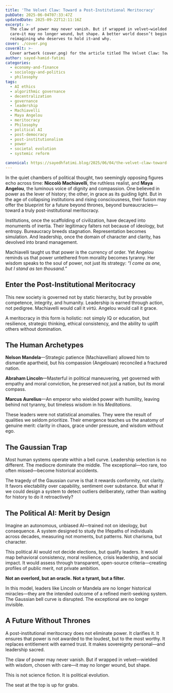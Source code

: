 ```yaml
---
title: 'The Velvet Claw: Toward a Post-Institutional Meritocracy'
pubDate: 2025-06-04T07:33:47Z
updatedDate: 2025-09-22T12:11:16Z
excerpt: >-
  The claw of power may never vanish. But if wrapped in velvet—wielded with wisdom, chosen with
  care—it may no longer wound, but shape. A better world doesn’t begin by abolishing power, but by
  reimagining who deserves to hold it—and why.
cover: ./cover.png
coverAlt: >-
  Cover artwork (cover.png) for the article titled The Velvet Claw: Toward a Post-Institutional Meritocracy.
author: sayed-hamid-fatimi
categories:
  - economy-and-finance
  - sociology-and-politics
  - philosophy
tags:
  - AI ethics
  - algorithmic governance
  - decentralization
  - governance
  - leadership
  - Machiavelli
  - Maya Angelou
  - meritocracy
  - Philosophy
  - political AI
  - post-democracy
  - post-institutionalism
  - power
  - societal evolution
  - systemic reform

canonical: https://sayedhfatimi.blog/2025/06/04/the-velvet-claw-toward-a-post-institutional-meritocracy/
---
```


In the quiet chambers of political thought, two seemingly opposing figures echo across time: **Niccolò Machiavelli**, the ruthless realist, and **Maya Angelou**, the luminous voice of dignity and compassion. One believed in power as the lever of history; the other, in grace as its guiding light. But in the age of collapsing institutions and rising consciousness, their fusion may offer the blueprint for a future beyond thrones, beyond bureaucracies—toward a truly post-institutional meritocracy.

Institutions, once the scaffolding of civilization, have decayed into monuments of inertia. Their legitimacy falters not because of ideology, but entropy. Bureaucracy breeds stagnation. Representation becomes simulation. And leadership, once the domain of character and clarity, has devolved into brand management.

Machiavelli taught us that power is the currency of order. Yet Angelou reminds us that power untethered from morality becomes tyranny. Her wisdom speaks to the soul of power, not just its strategy: *“I come as one, but I stand as ten thousand.”*

## Enter the Post-Institutional Meritocracy

This new society is governed not by static hierarchy, but by provable competence, integrity, and humanity. Leadership is earned through action, not pedigree. Machiavelli would call it *virtù*. Angelou would call it grace.

A meritocracy in this form is holistic: not simply IQ or education, but resilience, strategic thinking, ethical consistency, and the ability to uplift others without domination.

## The Human Archetypes

**Nelson Mandela**—Strategic patience (Machiavellian) allowed him to dismantle apartheid, but his compassion (Angelouan) reconciled a fractured nation.

**Abraham Lincoln**—Masterful in political maneuvering, yet governed with empathy and moral conviction, he preserved not just a nation, but its moral compass.

**Marcus Aurelius**—An emperor who wielded power with humility, leaving behind not tyranny, but timeless wisdom in his *Meditations*.

These leaders were not statistical anomalies. They were the result of qualities we seldom prioritize. Their emergence teaches us the anatomy of genuine merit: clarity in chaos, grace under pressure, and wisdom without ego.

## The Gaussian Trap

Most human systems operate within a bell curve. Leadership selection is no different. The mediocre dominate the middle. The exceptional—too rare, too often missed—become historical accidents.

The tragedy of the Gaussian curve is that it rewards conformity, not clarity. It favors electability over capability, sentiment over substance. But what if we could design a system to detect outliers deliberately, rather than waiting for history to do it retroactively?

## The Political AI: Merit by Design

Imagine an autonomous, unbiased AI—trained not on ideology, but consequence. A system designed to study the lifepaths of individuals across decades, measuring not moments, but patterns. Not charisma, but character.

This political AI would not decide elections, but qualify leaders. It would map behavioral consistency, moral resilience, crisis leadership, and social impact. It would assess through transparent, open-source criteria—creating profiles of public merit, not private ambition.

**Not an overlord, but an oracle.** **Not a tyrant, but a filter.**

In this model, leaders like Lincoln or Mandela are no longer historical miracles—they are the intended outcome of a refined merit-seeking system. The Gaussian bell curve is disrupted. The exceptional are no longer invisible.

## A Future Without Thrones

A post-institutional meritocracy does not eliminate power. It clarifies it. It ensures that power is not awarded to the loudest, but to the most worthy. It replaces entitlement with earned trust. It makes sovereignty personal—and leadership sacred.

The claw of power may never vanish. But if wrapped in velvet—wielded with wisdom, chosen with care—it may no longer wound, but shape.

This is not science fiction. It is political evolution.

The seat at the top is up for grabs.
